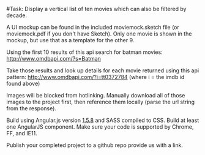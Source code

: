 #Task:
Display a vertical list of ten movies which can also be filtered by decade.

A UI mockup can be found in the included moviemock.sketch file (or moviemock.pdf if you don't have Sketch).
Only one movie is shown in the mockup, but use that as a template for the other 9.

Using the first 10 results of this api search for batman movies:
http://www.omdbapi.com/?s=Batman

Take those results and look up details for each movie returned using this api pattern:
http://www.omdbapi.com/?i=tt0372784 (where i = the imdb id found above)

Images will be blocked from hotlinking. Manually download all of those images to the project first, then reference them locally (parse the url string from the response).

Build using Angular.js version [1.5.8](https://cdnjs.cloudflare.com/ajax/libs/angular.js/1.5.8/angular.min.js) and SASS compiled to CSS. Build at least one AngularJS component. Make sure your code is supported by Chrome, FF, and IE11.

Publish your completed project to a github repo provide us with a link.
